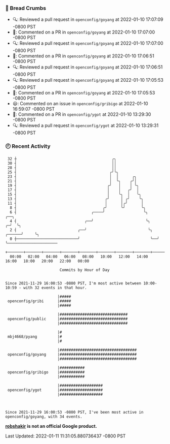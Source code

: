 ### 🍞 Bread Crumbs

 * 🔍: Reviewed a pull request in  `openconfig/goyang` at 2022-01-10 17:07:09 -0800 PST
 * 💬: Commented on a PR in  `openconfig/goyang` at 2022-01-10 17:07:00 -0800 PST
 * 🔍: Reviewed a pull request in  `openconfig/goyang` at 2022-01-10 17:07:00 -0800 PST
 * 💬: Commented on a PR in  `openconfig/goyang` at 2022-01-10 17:06:51 -0800 PST
 * 🔍: Reviewed a pull request in  `openconfig/goyang` at 2022-01-10 17:06:51 -0800 PST
 * 🔍: Reviewed a pull request in  `openconfig/goyang` at 2022-01-10 17:05:53 -0800 PST
 * 💬: Commented on a PR in  `openconfig/goyang` at 2022-01-10 17:05:53 -0800 PST
 * 😃: Commented on an issue in `openconfig/gribigo` at 2022-01-10 16:59:07 -0800 PST
 * 💬: Commented on a PR in  `openconfig/ygot` at 2022-01-10 13:29:30 -0800 PST
 * 🔍: Reviewed a pull request in  `openconfig/ygot` at 2022-01-10 13:29:31 -0800 PST

### 🕘 Recent Activity
```
 32 ┼                                          ╭╮
 30 ┤                                          ││
 28 ┤                                          ││
 25 ┤                                         ╭╯╰╮
 23 ┤                                         │  │      ╭╮
 21 ┤                                         │  ╰╮    ╭╯│
 19 ┤                                        ╭╯   │    │ ╰╮
 17 ┤                                        │    │   ╭╯  │
 15 ┤                                        │    ╰╮  │   ╰╮
 13 ┤                                       ╭╯     │ ╭╯    ╰╮
 11 ┤                                       │      │╭╯      │
  8 ┤                                      ╭╯      ╰╯       ╰╮
  6 ┤                                 ╭────╯                 ╰╮             ╭──╮
  4 ┤                              ╭──╯                       ╰╮          ╭─╯  ╰╮
  2 ┤                           ╭──╯                           ╰╮  ╭──────╯     ╰╮
  0 ┼───────────────────────────╯                               ╰──╯             ╰──────────────────────
    +───────+───────+───────+───────+───────+───────+───────+───────+───────+───────+───────+───────+────
  00:00   02:00   04:00   06:00   08:00   10:00   12:00   14:00   16:00   18:00   20:00   22:00   00:00   

						Commits by Hour of Day


Since 2021-11-29 16:00:53 -0800 PST, I'm most active between 10:00-10:59 - with 32 events in that hour.

```



```
                       |#####
 openconfig/gribi      |#####
                       |#####

                       |##############################
 openconfig/public     |##############################
                       |##############################

                       |#
 mbj4668/pyang         |#
                       |#

                       |##################################
 openconfig/goyang     |##################################
                       |##################################

                       |###########
 openconfig/gribigo    |###########
                       |###########

                       |###################
 openconfig/ygot       |###################
                       |###################



Since 2021-11-29 16:00:53 -0800 PST, I've been most active in openconfig/goyang, with 34 events.

```
**[robshakir](mailto:robjs@google.com) is not an official Google product.**  


Last Updated: 2022-01-11 11:31:05.880736437 -0800 PST
